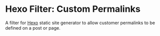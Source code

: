 # Hexo Filter: Custom Permalinks

A filter for [Hexo](https://hexo.io) static site generator to allow customer permalinks to be defined on a post or page.
